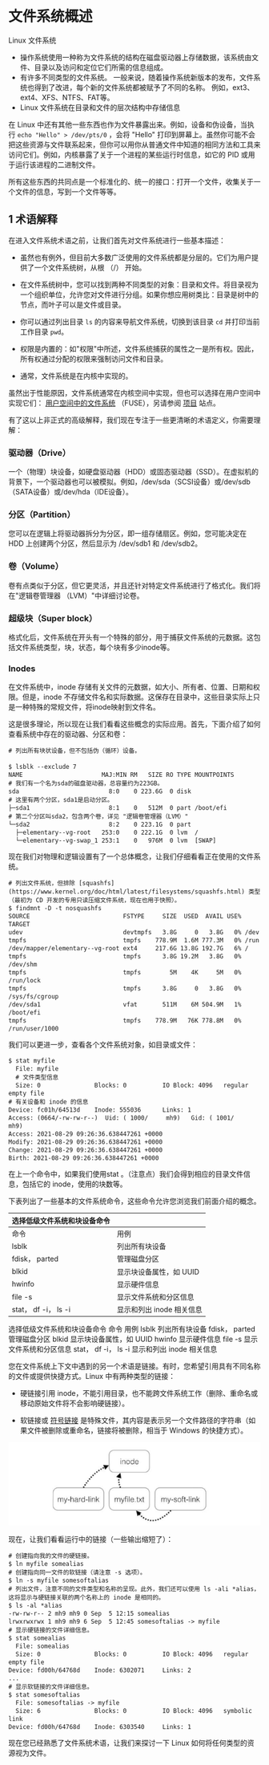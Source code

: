 # 文件系统概述

Linux 文件系统

- 操作系统使用一种称为文件系统的结构在磁盘驱动器上存储数据，该系统由文件、目录以及访问和定位它们所需的信息组成。
- 有许多不同类型的文件系统。 一般来说，随着操作系统新版本的发布，文件系统也得到了改进，每个新的文件系统都被赋予了不同的名称。
  例如，ext3、ext4、XFS、NTFS、FAT等。
- Linux 文件系统在目录和文件的层次结构中存储信息

在 Linux 中还有其他一些东西也作为文件暴露出来。例如，设备和伪设备，当执行 `echo "Hello" > /dev/pts/0` ，会将 "Hello" 打印到屏幕上。虽然你可能不会把这些资源与文件联系起来，但你可以用你从普通文件中知道的相同方法和工具来访问它们。例如，内核暴露了关于一个进程的某些运行时信息，如它的 PID 或用于运行该进程的二进制文件。

所有这些东西的共同点是一个标准化的、统一的接口：打开一个文件，收集关于一个文件的信息，写到一个文件等等。

## 1 术语解释

在进入文件系统术语之前，让我们首先对文件系统进行一些基本描述：

- 虽然也有例外，但目前大多数广泛使用的文件系统都是分层的。它们为用户提供了一个文件系统树，从根 （/） 开始。

- 在文件系统树中，您可以找到两种不同类型的对象：目录和文件。将目录视为一个组织单位，允许您对文件进行分组。如果你想应用树类比：目录是树中的节点，而叶子可以是文件或目录。

- 你可以通过列出目录 `ls` 的内容来导航文件系统，切换到该目录 `cd` 并打印当前工作目录 `pwd`。

- 权限是内置的：如"权限"中所述，文件系统捕获的属性之一是所有权。因此，所有权通过分配的权限来强制访问文件和目录。

- 通常，文件系统是在内核中实现的。

虽然出于性能原因，文件系统通常在内核空间中实现，但也可以选择在用户空间中实现它们： [用户空间中的文件系统](https://www.kernel.org/doc/html/latest/filesystems/fuse.html) （FUSE），另请参阅 [项目](https://github.com/libfuse/) 站点。

有了这以上非正式的高级解释，我们现在专注于一些更清晰的术语定义，你需要理解：

### 驱动器（Drive）

一个（物理）块设备，如硬盘驱动器（HDD）或固态驱动器（SSD）。在虚拟机的背景下，一个驱动器也可以被模拟。例如，/dev/sda（SCSI设备）或/dev/sdb（SATA设备）或/dev/hda（IDE设备）。

### 分区（Partition）

您可以在逻辑上将驱动器拆分为分区，即一组存储扇区。例如，您可能决定在 HDD 上创建两个分区，然后显示为 /dev/sdb1 和 /dev/sdb2。

### 卷（Volume）

卷有点类似于分区，但它更灵活，并且还针对特定文件系统进行了格式化。我们将在"逻辑卷管理器 （LVM）"中详细讨论卷。

### 超级块（Super block）

格式化后，文件系统在开头有一个特殊的部分，用于捕获文件系统的元数据。这包括文件系统类型，块，状态，每个块有多少inode等。

### Inodes

在文件系统中，inode 存储有关文件的元数据，如大小、所有者、位置、日期和权限。但是，inode 不存储文件名和实际数据。这保存在目录中，这些目录实际上只是一种特殊的常规文件，将inode映射到文件名。

这是很多理论，所以现在让我们看看这些概念的实际应用。首先，下面介绍了如何查看系统中存在的驱动器、分区和卷：

```Shell
# 列出所有块状设备，但不包括伪（循环）设备。

$ lsblk --exclude 7 
NAME                      MAJ:MIN RM   SIZE RO TYPE MOUNTPOINTS
# 我们有一个名为sda的磁盘驱动器，总容量约为223GB。
sda                         8:0    0 223.6G  0 disk
# 这里有两个分区，sda1是启动分区。              
├─sda1                      8:1    0   512M  0 part /boot/efi
# 第二个分区叫sda2，包含两个卷，详见 "逻辑卷管理器（LVM）"    
└─sda2                      8:2    0 223.1G  0 part              
  ├─elementary--vg-root   253:0    0 222.1G  0 lvm  /
  └─elementary--vg-swap_1 253:1    0   976M  0 lvm  [SWAP]
```

现在我们对物理和逻辑设置有了一个总体概念，让我们仔细看看正在使用的文件系统。

```Shell
# 列出文件系统，但排除 [squashfs](https://www.kernel.org/doc/html/latest/filesystems/squashfs.html) 类型（最初为 CD 开发的专用只读压缩文件系统，现在也用于快照）。
$ findmnt -D -t nosquashfs 
SOURCE                          FSTYPE     SIZE  USED  AVAIL USE% TARGET
udev                            devtmpfs   3.8G     0   3.8G   0% /dev
tmpfs                           tmpfs    778.9M  1.6M 777.3M   0% /run
/dev/mapper/elementary--vg-root ext4     217.6G 13.8G 192.7G   6% /
tmpfs                           tmpfs      3.8G 19.2M   3.8G   0% /dev/shm
tmpfs                           tmpfs        5M    4K     5M   0% /run/lock
tmpfs                           tmpfs      3.8G     0   3.8G   0% /sys/fs/cgroup
/dev/sda1                       vfat       511M    6M 504.9M   1% /boot/efi
tmpfs                           tmpfs    778.9M   76K 778.8M   0% /run/user/1000
```

我们可以更进一步，查看各个文件系统对象，如目录或文件：

```Shell
$ stat myfile
  File: myfile
  # 文件类型信息
  Size: 0               Blocks: 0          IO Block: 4096   regular empty file 
# 有关设备和 inode 的信息
Device: fc01h/64513d    Inode: 555036      Links: 1 
Access: (0664/-rw-rw-r--)  Uid: ( 1000/     mh9)   Gid: ( 1001/     mh9)
Access: 2021-08-29 09:26:36.638447261 +0000
Modify: 2021-08-29 09:26:36.638447261 +0000
Change: 2021-08-29 09:26:36.638447261 +0000
Birth: 2021-08-29 09:26:36.638447261 +0000
```

在上一个命令中，如果我们使用stat 。（注意点）我们会得到相应的目录文件信息，包括它的 inode，使用的块数等。

下表列出了一些基本的文件系统命令，这些命令允许您浏览我们前面介绍的概念。

| 选择低级文件系统和块设备命令 |                           |
| ---------------------------- | ------------------------- |
| 命令                         | 用例                      |
| lsblk                        | 列出所有块设备            |
| fdisk， parted               | 管理磁盘分区              |
| blkid                        | 显示块设备属性，如 UUID   |
| hwinfo                       | 显示硬件信息              |
| file -s                      | 显示文件系统和分区信息    |
| stat， df -i， ls -i         | 显示和列出 inode 相关信息 |

选择低级文件系统和块设备命令  命令  用例 lsblk  列出所有块设备 fdisk， parted  管理磁盘分区 blkid 显示块设备属性，如 UUID hwinfo  显示硬件信息 file -s 显示文件系统和分区信息  stat， df -i， ls -i  显示和列出 inode 相关信息 

您在文件系统上下文中遇到的另一个术语是链接。有时，您希望引用具有不同名称的文件或提供快捷方式。Linux 中有两种类型的链接：

- 硬链接引用 inode，不能引用目录，也不能跨文件系统工作（删除、重命名或移动原始文件将不会影响硬链接）。

- 软链接或 [符号链接](https://man7.org/linux/man-pages/man7/symlink.7.html) 是特殊文件，其内容是表示另一个文件路径的字符串（如果文件被删除或重命名，链接将被删除，相当于 Windows 的快捷方式）。

![image-20220425101554490](../images//image-20220425101554490.png)

现在，让我们看看运行中的链接（一些输出缩短了）：

```Shell
# 创建指向我的文件的硬链接。
$ ln myfile somealias 
# 创建指向同一文件的软链接（请注意 -s 选项）。
$ ln -s myfile somesoftalias 
# 列出文件，注意不同的文件类型和名称的呈现。此外，我们还可以使用 ls -ali *alias，这将显示与硬链接关联的两个名称上的 inode 是相同的。
$ ls -al *alias 
-rw-rw-r-- 2 mh9 mh9 0 Sep  5 12:15 somealias
lrwxrwxrwx 1 mh9 mh9 6 Sep  5 12:45 somesoftalias -> myfile
# 显示硬链接的文件详细信息。
$ stat somealias 
  File: somealias
  Size: 0               Blocks: 0          IO Block: 4096   regular empty file
Device: fd00h/64768d    Inode: 6302071     Links: 2
...
# 显示软链接的文件详细信息。
$ stat somesoftalias 
  File: somesoftalias -> myfile
  Size: 6               Blocks: 0          IO Block: 4096   symbolic link
Device: fd00h/64768d    Inode: 6303540     Links: 1
```

现在您已经熟悉了文件系统术语，让我们来探讨一下 Linux 如何将任何类型的资源视为文件。

